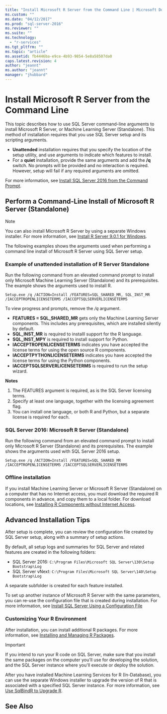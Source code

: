 ```yaml
---
title: "Install Microsoft R Server from the Command Line | Microsoft Docs"
ms.custom: ""
ms.date: "04/12/2017"
ms.prod: "sql-server-2016"
ms.reviewer: ""
ms.suite: ""
ms.technology: 
  - "r-services"
ms.tgt_pltfrm: ""
ms.topic: "article"
ms.assetid: fb4446ba-e9ce-4b93-9854-5e8a58507da0
caps.latest.revision: 4
author: "jeannt"
ms.author: "jeannt"
manager: "jhubbard"
---
```

# Install Microsoft R Server from the Command Line
    
This topic describes how to use SQL Server command-line arguments to install Microsoft R Server, or Machine Learning Server (Standalone). This method of installation requires that you use SQL Server setup and its scripting arguments. 

- **Unattended** installation requires that you specify the location of the setup utility, and use arguments to indicate which features to install. 
- For a **quiet** installation, provide the same arguments and add the **/q** switch. No prompts will be provided and no interaction is required. However, setup will fail if any required arguments are omitted.

For more information, see [Install SQL Server 2016 from the Command Prompt](../../database-engine/install-windows/install-sql-server-2016-from-the-command-prompt.md).

## Perform a Command-Line Install of Microsoft R Server (Standalone)

> [!NOTE]
You can also install Microsoft R Server by using a separate Windows installer. For more information, see [Install R Server 9.0.1 for Windows](https://msdn.microsoft.com/microsoft-r/rserver-install-windows). 

The following examples shows the arguments used when performing a command line install of Microsoft R Server using SQL Server setup.

### Example of unattended installation of R Server Standalone

Run the following command from an elevated command prompt to install only Microsoft Machine Learning Server (Standalone) and its prerequisites.  The example shows the arguments used to install R.

```  
Setup.exe /q /ACTION=Install /FEATURES=SQL_SHARED_MR, SQL_INST_MR  /IACCEPTROPENLICENSETERMS /IACCEPTSQLSERVERLICENSETERMS 
```  

To view progress and prompts, remove the _/q_ argument.

- **FEATURES = SQL_SHARED_MR** gets only the Machine Learning Server components. This includes any prerequisites, which are installed silently by default.
- **SQL_INST_MR** is required to installl support for the R language.  
- **SQL_INST_MPY** is required to install support for Python. 
- **IACCEPTROPENLICENSETERMS** indicates you have accepted the license terms for using the open source R components.
- **IACCEPTPYTHONLICENSETERMS** indicates you have accepted the license terms for using the Python components.
- **IACCEPTSQLSERVERLICENSETERMS** is required to run the setup wizard.

**Notes**

1. The FEATURES argument is required, as is the SQL Server licensing terms. 
2. Specify at least one language, together with the licensing agreement flag. 
3. You can install one language, or both R and Python, but a separate license is required for each.

### SQL Server 2016: Microsoft R Server (Standalone) 

Run the following command from an elevated command prompt to install only Microsoft R Server (Standalone) and its prerequisites.  The example shows the arguments used with SQL Server 2016 setup.
 
```  
Setup.exe /q /ACTION=Install /FEATURES=SQL_SHARED_MR /IACCEPTROPENLICENSETERMS /IACCEPTSQLSERVERLICENSETERMS 
```


### Offline installation

If you install Machine Learning Server or Microsoft R Server (Standalone) on a computer that has no Internet access, you must download the required R components in advance, and copy them to a local folder. For download locations, see [Installing R Components without Internet Access](../r/installing-ml-components-without-internet-access.md).


## Advanced Installation Tips

After setup is complete, you can review the configuration file created by SQL Server setup, along with a summary of setup actions.

By default, all setup logs and summaries for SQL Server and related features are created in the following folders:

- SQL Server 2016:  `C:\Program Files\Microsoft SQL Server\130\Setup Bootstrap\Log`
- SQL Server vNext: `C:\Program Files\Microsoft SQL Server\140\Setup Bootstrap\Log`

A separate subfolder is created  for each feature installed.

To set up another instance of Microsoft R Server with the same parameters, you can re-use the configuration file that is created during installation. For more information, see [Install SQL Server Using a Configuration File](https://msdn.microsoft.com/library/dd239405.aspx)


### Customizing Your R Environment

After installation, you can install additional R packages. For more information, see [Installing and Managing R Packages](../r/install-additional-r-packages-on-sql-server.md).

> [!IMPORTANT]
> If you intend to run your R code on SQL Server, make sure that you install the same packages on the computer you'll use for developing the solution, and the SQL Server instance where you'll execute or deploy the solution. 

After you have installed Machine Learning Services for R (In-Database), you can use the separate Windows installer to upgrade the version of R that is associated with a specified SQL Server instance. For more information, see [Use SqlBindR to Upgrade R](../r/use-sqlbindr-exe-to-upgrade-an-instance-of-sql-server.md).  

## See Also  

  
